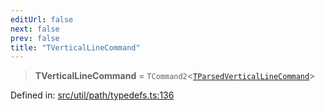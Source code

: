 ```yaml
---
editUrl: false
next: false
prev: false
title: "TVerticalLineCommand"
---
```


> **TVerticalLineCommand** = `TCommand2`\<[`TParsedVerticalLineCommand`](/api/type-aliases/tparsedverticallinecommand/)\>

Defined in: [src/util/path/typedefs.ts:136](https://github.com/fabricjs/fabric.js/blob/b4f67b1cfd353d0e2763b168e07bce6b67895452/src/util/path/typedefs.ts#L136)
